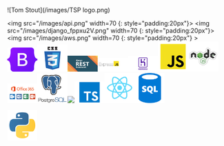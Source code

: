 ![Tom Stout](/images/TSP logo.png)



<img src="/images/api.png" width=70 {: style="padding:20px"}> 
<img src="/images/django_fppxu2V.png" width=70 {: style="padding:20px"}> 
<img src="/images/aws.png" width=70 {: style="padding:20px"} ><img src="/images/Bootstrap.png" width=70 ><img src="/images/css_Pn32x1k.png" width=70 ><img src="/images/Django_Rest_Framework.png" width=70 ><img src="/images/express.png" width=70 ><img src="/images/heroku.png" width=70 ><img src="/images/javascript_qwukuTw.png" width=70 ><img src="/images/nodejs_5Oktn6L.png" width=70 ><img src="/images/office-365.png" width=70 ><img src="/images/postgres.png" width=70 ><img src="/images/html_e2l7B2L.png" width=70 ><img src="/images/typescript_dziY0C5.png" width=70 ><img src="/images/react_uHJL5wt.png" width=70 ><img src="/images/sql_5IuCBOI.png" width=70 >

<img src="/images/python.png" width=70 >
 